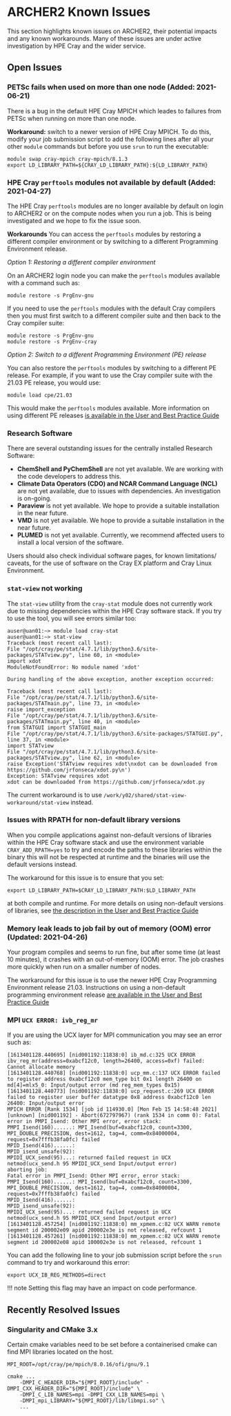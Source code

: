 # ARCHER2 Known Issues

This section highlights known issues on ARCHER2, their potential
impacts and any known workarounds. Many of these issues are under
active investigation by HPE Cray and the wider service.

## Open Issues

### PETSc fails when used on more than one node (Added: 2021-06-21)

There is a bug in the default HPE Cray MPICH which leades to failures from PETSc
when running on more than one node.

**Workaround:** switch to a newer version of HPE Cray MPICH. To do this, modify
your job submission script to add the following lines after all your other
`module` commands but before you use `srun` to run the executable:

```
module swap cray-mpich cray-mpich/8.1.3
export LD_LIBRARY_PATH=${CRAY_LD_LIBRARY_PATH}:${LD_LIBRARY_PATH}
```

### HPE Cray `perftools` modules not available by default (Added: 2021-04-27)

The HPE Cray `perftools` modules are no longer available by default on login to
ARCHER2 or on the compute nodes when you run a job. This is being investigated
and we hope to fix the issue soon.

**Workarounds** You can access the `perftools` modules by restoring a different
compiler environment or by switching to a different Programming Environment 
release.

*Option 1: Restoring a different compiler environment*

On an ARCHER2 login node you can make the `perftools` modules available with
a command such as:

```
module restore -s PrgEnv-gnu
```

If you need to use the `perftools` modules with the default Cray compilers then
you must first switch to a different compiler suite and then back to the Cray
compiler suite:

```
module restore -s PrgEnv-gnu
module restore -s PrgEnv-cray
```

*Option 2: Switch to a different Programming Environment (PE) release*

You can also restore the `perftools` modules by switching to a different PE
release. For example, if you want to use the Cray compiler suite with the
21.03 PE release, you would use:

```
module load cpe/21.03
```

This would make the `perftools` modules available. More information on
using different PE releases [is available in the User and Best Practice Guide](../user-guide/dev-environment.md#switching-to-a-different-hpe-cray-programming-environment-release)


### Research Software
There are several outstanding issues for the centrally installed Research Software:

- **ChemShell and PyChemShell** are not yet available. We are working with the code developers to address this.
- **Climate Data Operators (CDO) and NCAR Command Language (NCL)** are not yet available, due to issues with dependencies. An investigation is on-going.
- **Paraview** is not yet available. We hope to provide a suitable installation in the near future.
- **VMD** is not yet available. We hope to provide a suitable installation in the near future.
- **PLUMED** is not yet available. Currently, we recommend affected users to install a local version of the software.

Users should also check individual software pages, for known limitations/ caveats, for the use of software on the Cray EX platform and Cray Linux Environment.

### `stat-view` not working
The `stat-view` utility from the `cray-stat` module does not currently
work due to missing dependencies within the HPE Cray software stack. If you 
try to use the tool, you will see errors similar too:

```
auser@uan01:~> module load cray-stat
auser@uan01:~> stat-view
Traceback (most recent call last):
File "/opt/cray/pe/stat/4.7.1/lib/python3.6/site-packages/STATview.py", line 60, in <module>
import xdot
ModuleNotFoundError: No module named 'xdot'

During handling of the above exception, another exception occurred:

Traceback (most recent call last):
File "/opt/cray/pe/stat/4.7.1/lib/python3.6/site-packages/STATmain.py", line 73, in <module>
raise import_exception
File "/opt/cray/pe/stat/4.7.1/lib/python3.6/site-packages/STATmain.py", line 40, in <module>
from STATGUI import STATGUI_main
File "/opt/cray/pe/stat/4.7.1/lib/python3.6/site-packages/STATGUI.py", line 37, in <module>
import STATview
File "/opt/cray/pe/stat/4.7.1/lib/python3.6/site-packages/STATview.py", line 62, in <module>
raise Exception('STATview requires xdot\nxdot can be downloaded from https://github.com/jrfonseca/xdot.py\n')
Exception: STATview requires xdot
xdot can be downloaded from https://github.com/jrfonseca/xdot.py
```

The current workaround is to use `/work/y02/shared/stat-view-workaround/stat-view` instead.

### Issues with RPATH for non-default library versions
When you compile applications against non-default versions of libraries within the HPE
Cray software stack and use the environment variable `CRAY_ADD_RPATH=yes` to try and encode
the paths to these libraries within the binary this will not be respected at runtime and
the binaries will use the default versions instead.

The workaround for this issue is to ensure that you set:

```
export LD_LIBRARY_PATH=$CRAY_LD_LIBRARY_PATH:$LD_LIBRARY_PATH
```

at both compile and runtime. For more details on using non-default versions of libraries,
see [the description in the User and Best Practice Guide](../user-guide/dev-environment.md#using-non-default-versions-of-hpe-cray-libraries-on-archer2)


### Memory leak leads to job fail by out of memory (OOM) error (Updated: 2021-04-26)

Your program compiles and seems to run fine, but after some time (at least 10 
minutes), it crashes with an out-of-memory (OOM) error. The job crashes more 
quickly when run on a smaller number of nodes.

The workaround for this issue is to use the newer HPE Cray Programming Environment
release 21.03. Instructions on using a non-default programming environment release
[are available in the User and Best Practice Guide](../user-guide/dev-environment.md#switching-to-a-different-hpe-cray-programming-environment-release)

### MPI `UCX ERROR: ivb_reg_mr`

If you are using the UCX layer for MPI communication you may see an error such as:

```
[1613401128.440695] [nid001192:11838:0] ib_md.c:325 UCX ERROR ibv_reg_mr(address=0xabcf12c0, length=26400, access=0xf) failed: Cannot allocate memory
[1613401128.440768] [nid001192:11838:0] ucp_mm.c:137 UCX ERROR failed to register address 0xabcf12c0 mem_type bit 0x1 length 26400 on md[4]=mlx5_0: Input/output error (md reg_mem_types 0x15)
[1613401128.440773] [nid001192:11838:0] ucp_request.c:269 UCX ERROR failed to register user buffer datatype 0x8 address 0xabcf12c0 len 26400: Input/output error
MPICH ERROR [Rank 1534] [job id 114930.0] [Mon Feb 15 14:58:48 2021] [unknown] [nid001192] - Abort(672797967) (rank 1534 in comm 0): Fatal error in PMPI_Isend: Other MPI error, error stack:
PMPI_Isend(160)......: MPI_Isend(buf=0xabcf12c0, count=3300, MPI_DOUBLE_PRECISION, dest=1612, tag=4, comm=0x84000004, request=0x7fffb38fa0fc) failed
MPID_Isend(416)......:
MPID_isend_unsafe(92):
MPIDI_UCX_send(95)...: returned failed request in UCX netmod(ucx_send.h 95 MPIDI_UCX_send Input/output error)
aborting job:
Fatal error in PMPI_Isend: Other MPI error, error stack:
PMPI_Isend(160)......: MPI_Isend(buf=0xabcf12c0, count=3300, MPI_DOUBLE_PRECISION, dest=1612, tag=4, comm=0x84000004, request=0x7fffb38fa0fc) failed
MPID_Isend(416)......:
MPID_isend_unsafe(92):
MPIDI_UCX_send(95)...: returned failed request in UCX netmod(ucx_send.h 95 MPIDI_UCX_send Input/output error)
[1613401128.457254] [nid001192:11838:0] mm_xpmem.c:82 UCX WARN remote segment id 200002e09 apid 200002e3e is not released, refcount 1
[1613401128.457261] [nid001192:11838:0] mm_xpmem.c:82 UCX WARN remote segment id 200002e08 apid 100002e3e is not released, refcount 1
```

You can add the following line to your job submission script before the `srun` command
to try and workaround this error:

```
export UCX_IB_REG_METHODS=direct
```

!!! note
    Setting this flag may have an impact on code performance.

## Recently Resolved Issues

### Singularity and CMake 3.x
Certain cmake variables need to be set before a containerised cmake can find
MPI libraries located on the host.

```
MPI_ROOT=/opt/cray/pe/mpich/8.0.16/ofi/gnu/9.1

cmake ...
    -DMPI_C_HEADER_DIR="${MPI_ROOT}/include" -DMPI_CXX_HEADER_DIR="${MPI_ROOT}/include" \
    -DMPI_C_LIB_NAMES=mpi -DMPI_CXX_LIB_NAMES=mpi \
    -DMPI_mpi_LIBRARY="${MPI_ROOT}/lib/libmpi.so" \
    ...
```
